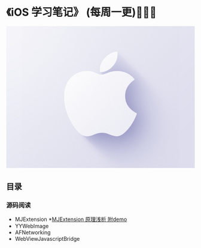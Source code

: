 # 《iOS 学习笔记》 (每周一更)🚀🚀🚀

![](https://raw.githubusercontent.com/DavidCap/iOS-note/master/resource/logo.png)

## 目录

### 源码阅读
* MJExtension
  *[MJExtension 原理浅析 附demo](https://github.com/DavidCap/iOS-note/blob/master/file/MJExtension%20%E6%BA%90%E7%A0%81%E8%A7%A3%E6%9E%90.md)
* YYWebImage
* AFNetworking
* WebViewJavascriptBridge

